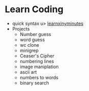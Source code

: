 # Learn Coding

- quick syntax u> [learnxinyminutes][LRNXINY]
- Projects
  - Number guess
  - word guess
  - wc clone
  - minigrep
  - Ceaser's Cipher
  - numbering lines
  - image maniplation
  - ascii art
  - numbers to words
  - binary search

[LRNXINY]: https://learnxinyminutes.com
